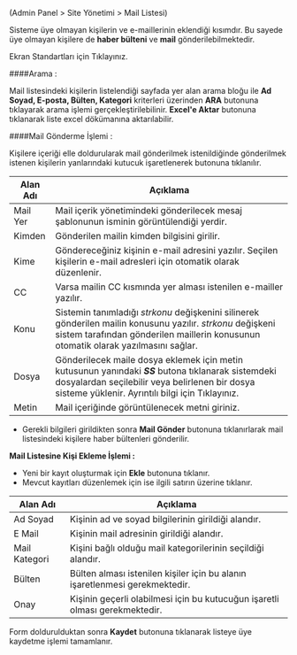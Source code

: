(Admin Panel > Site Yönetimi > Mail Listesi)

Sisteme üye olmayan kişilerin ve e-maillerinin eklendiği kısımdır. Bu sayede üye olmayan kişilere de **haber bülteni** ve **mail** gönderilebilmektedir.

Ekran Standartları için Tıklayınız.

####Arama :

Mail listesindeki kişilerin listelendiği sayfada yer alan arama bloğu ile **Ad Soyad, E-posta, Bülten, Kategori** kriterleri üzerinden **ARA** butonuna tıklayarak arama işlemi gerçekleştirilebilinir.
**Excel'e Aktar** butonuna tıklanarak liste excel dökümanına aktarılabilir.


####Mail Gönderme İşlemi :

Kişilere içeriği elle doldurularak mail gönderilmek istenildiğinde gönderilmek istenen kişilerin yanlarındaki kutucuk işaretlenerek butonuna tıklanılır.

|Alan Adı|Açıklama|
|--|--|
|Mail Yer|Mail içerik yönetimindeki gönderilecek mesaj şablonunun isminin görüntülendiği yerdir.|
|Kimden|Gönderilen mailin kimden bilgisini girilir.|
|Kime|Göndereceğiniz kişinin e-mail adresini yazılır. Seçilen kişilerin e-mail adresleri için otomatik olarak düzenlenir.|
|CC|Varsa mailin CC kısmında yer alması istenilen e-mailler yazılır.|
|Konu|Sistemin tanımladığı $strkonu$ değişkenini silinerek gönderilen mailin konusunu yazılır. $strkonu$ değişkeni sistem tarafından gönderilen maillerin konusunun otomatik olarak yazılmasını sağlar.|
|Dosya|Gönderilecek maile dosya eklemek için metin kutusunun yanındaki ***SS***  butona tıklanarak sistemdeki dosyalardan seçilebilir veya belirlenen bir dosya sisteme yüklenir. Ayrıntılı bilgi için Tıklayınız.|
|Metin|Mail içeriğinde görüntülenecek metni giriniz.|


- Gerekli bilgileri girildikten sonra  **Mail Gönder** butonuna tıklanırlarak mail listesindeki kişilere haber bültenleri gönderilir.

**Mail Listesine Kişi Ekleme İşlemi :**

- Yeni bir kayıt oluşturmak için **Ekle**  butonuna tıklanır.
- Mevcut kayıtları düzenlemek için ise ilgili satırın üzerine tıklanır.

|Alan Adı|Açıklama|
|--|--|
|Ad Soyad|Kişinin ad ve soyad bilgilerinin girildiği alandır.|
|E Mail|Kişinin mail adresinin girildiği alandır.|
|Mail Kategori|Kişini bağlı olduğu mail kategorilerinin seçildiği alandır.|
|Bülten|Bülten alması istenilen kişiler için bu alanın işaretlenmesi gerekmektedir.|
|Onay|Kişinin geçerli olabilmesi için bu kutucuğun işaretli olması gerekmektedir.|


Form doldurulduktan sonra **Kaydet** butonuna tıklanarak listeye üye kaydetme işlemi tamamlanır.